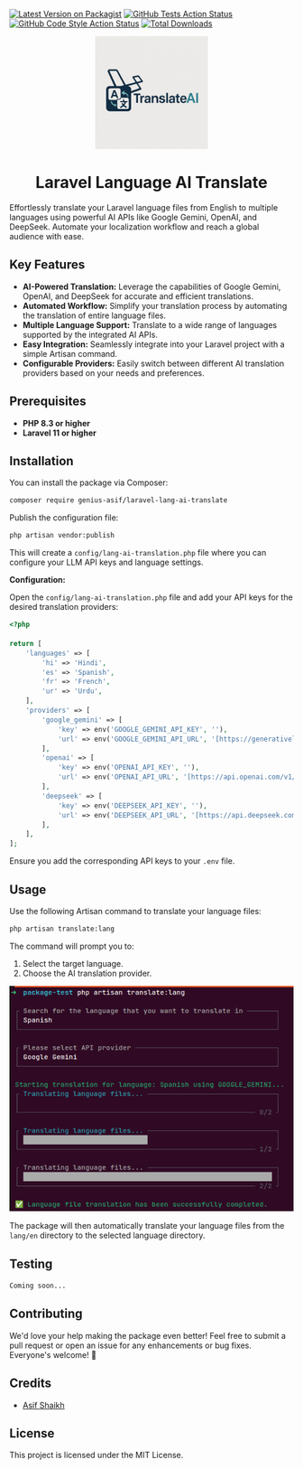 [![Latest Version on Packagist](https://img.shields.io/packagist/v/genius-asif/laravel-lang-ai-translate.svg?style=flat-square)](https://packagist.org/packages/genius-asif/laravel-lang-ai-translate)
[![GitHub Tests Action Status](https://img.shields.io/github/actions/workflow/status/genius-asif/laravel-lang-ai-translate/run-tests.yml?branch=main&label=tests&style=flat-square)](https://github.com/genius-asif/laravel-lang-ai-translate/actions?query=workflow%3Arun-tests+branch%3Amain)
[![GitHub Code Style Action Status](https://img.shields.io/github/actions/workflow/status/genius-asif/laravel-lang-ai-translate/fix-php-code-style-issues.yml?branch=main&label=code%20style&style=flat-square)](https://github.com/genius-asif/laravel-lang-ai-translate/actions?query=workflow%3A"Fix+PHP+code+style+issues"+branch%3Amain)
[![Total Downloads](https://img.shields.io/packagist/dt/genius-asif/laravel-lang-ai-translate.svg?style=flat-square)](https://packagist.org/packages/genius-asif/laravel-lang-ai-translate)

<p align="center">
    <img src="logo.png" width="200" alt="Package Logo" />
</p>

<h1 align="center">
    Laravel Language AI Translate
</h1>

Effortlessly translate your Laravel language files from English to multiple languages using powerful AI APIs like Google Gemini, OpenAI, and DeepSeek. Automate your localization workflow and reach a global audience with ease.

## Key Features

-   **AI-Powered Translation:** Leverage the capabilities of Google Gemini, OpenAI, and DeepSeek for accurate and efficient translations.
-   **Automated Workflow:** Simplify your translation process by automating the translation of entire language files.
-   **Multiple Language Support:** Translate to a wide range of languages supported by the integrated AI APIs.
-   **Easy Integration:** Seamlessly integrate into your Laravel project with a simple Artisan command.
-   **Configurable Providers:** Easily switch between different AI translation providers based on your needs and preferences.

## Prerequisites

-   **PHP 8.3 or higher**
-   **Laravel 11 or higher**

## Installation

You can install the package via Composer:

```bash
composer require genius-asif/laravel-lang-ai-translate
```

Publish the configuration file:

```bash
php artisan vendor:publish
```

This will create a `config/lang-ai-translation.php` file where you can configure your LLM API keys and language settings.

**Configuration:**

Open the `config/lang-ai-translation.php` file and add your API keys for the desired translation providers:

```php
<?php

return [
    'languages' => [
        'hi' => 'Hindi',
        'es' => 'Spanish',
        'fr' => 'French',
        'ur' => 'Urdu',
    ],
    'providers' => [
        'google_gemini' => [
            'key' => env('GOOGLE_GEMINI_API_KEY', ''),
            'url' => env('GOOGLE_GEMINI_API_URL', '[https://generativelanguage.googleapis.com/v1beta/models/gemini-2.0-flash:generateContent?key=](https://www.google.com/search?q=https://generativelanguage.googleapis.com/v1beta/models/gemini-2.0-flash:generateContent%3Fkey%3D)' . env('GOOGLE_GEMINI_API_KEY')),
        ],
        'openai' => [
            'key' => env('OPENAI_API_KEY', ''),
            'url' => env('OPENAI_API_URL', '[https://api.openai.com/v1/chat/completions](https://api.openai.com/v1/chat/completions)'),
        ],
        'deepseek' => [
            'key' => env('DEEPSEEK_API_KEY', ''),
            'url' => env('DEEPSEEK_API_URL', '[https://api.deepseek.com/chat/completions](https://api.deepseek.com/chat/completions)'),
        ],
    ],
];
```

Ensure you add the corresponding API keys to your `.env` file.

## Usage

Use the following Artisan command to translate your language files:

```bash
php artisan translate:lang
```

The command will prompt you to:

1.  Select the target language.
2.  Choose the AI translation provider.


![alt text](image.png)

The package will then automatically translate your language files from the `lang/en` directory to the selected language directory.

## Testing

```bash
Coming soon...
```

## Contributing

We'd love your help making the package even better! Feel free to submit a pull request or open an issue for any enhancements or bug fixes. Everyone's welcome! 🎉


## Credits

-   [Asif Shaikh](https://github.com/genius-asif)

## License

This project is licensed under the MIT License.
